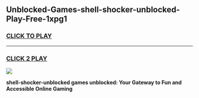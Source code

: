 
## Unblocked-Games-shell-shocker-unblocked-Play-Free-1xpg1
<h3>
<a href="https://premium76.site?title=shell-shocker-unblocked&ref=21A">CLICK TO PLAY</a></h3>
<hr>

<h3>
<a href="https://premium76.site?title=shell-shocker-unblocked&ref=21A">CLICK 2 PLAY</a>
  
</h3>

<a href="https://premium76.site?title=shell-shocker-unblocked&ref=21A"><img src="https://clearcache.store/games.png"></a>


**shell-shocker-unblocked games unblocked: Your Gateway to Fun and Accessible Online Gaming**
